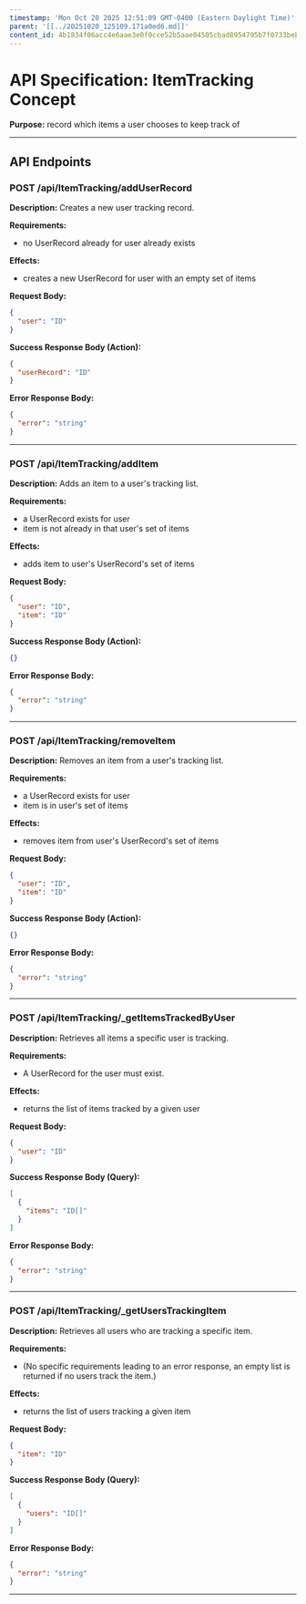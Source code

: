 ```yaml
---
timestamp: 'Mon Oct 20 2025 12:51:09 GMT-0400 (Eastern Daylight Time)'
parent: '[[../20251020_125109.171a0ed6.md]]'
content_id: 4b1834f06acc4e6aae3e0f0cce52b5aae04505cbad8954795b7f0733beb28e81
---
```


# API Specification: ItemTracking Concept

**Purpose:** record which items a user chooses to keep track of

***

## API Endpoints

### POST /api/ItemTracking/addUserRecord

**Description:** Creates a new user tracking record.

**Requirements:**

* no UserRecord already for user already exists

**Effects:**

* creates a new UserRecord for user with an empty set of items

**Request Body:**

```json
{
  "user": "ID"
}
```

**Success Response Body (Action):**

```json
{
  "userRecord": "ID"
}
```

**Error Response Body:**

```json
{
  "error": "string"
}
```

***

### POST /api/ItemTracking/addItem

**Description:** Adds an item to a user's tracking list.

**Requirements:**

* a UserRecord exists for user
* item is not already in that user's set of items

**Effects:**

* adds item to user's UserRecord's set of items

**Request Body:**

```json
{
  "user": "ID",
  "item": "ID"
}
```

**Success Response Body (Action):**

```json
{}
```

**Error Response Body:**

```json
{
  "error": "string"
}
```

***

### POST /api/ItemTracking/removeItem

**Description:** Removes an item from a user's tracking list.

**Requirements:**

* a UserRecord exists for user
* item is in user's set of items

**Effects:**

* removes item from user's UserRecord's set of items

**Request Body:**

```json
{
  "user": "ID",
  "item": "ID"
}
```

**Success Response Body (Action):**

```json
{}
```

**Error Response Body:**

```json
{
  "error": "string"
}
```

***

### POST /api/ItemTracking/\_getItemsTrackedByUser

**Description:** Retrieves all items a specific user is tracking.

**Requirements:**

* A UserRecord for the user must exist.

**Effects:**

* returns the list of items tracked by a given user

**Request Body:**

```json
{
  "user": "ID"
}
```

**Success Response Body (Query):**

```json
[
  {
    "items": "ID[]"
  }
]
```

**Error Response Body:**

```json
{
  "error": "string"
}
```

***

### POST /api/ItemTracking/\_getUsersTrackingItem

**Description:** Retrieves all users who are tracking a specific item.

**Requirements:**

* (No specific requirements leading to an error response, an empty list is returned if no users track the item.)

**Effects:**

* returns the list of users tracking a given item

**Request Body:**

```json
{
  "item": "ID"
}
```

**Success Response Body (Query):**

```json
[
  {
    "users": "ID[]"
  }
]
```

**Error Response Body:**

```json
{
  "error": "string"
}
```

***
